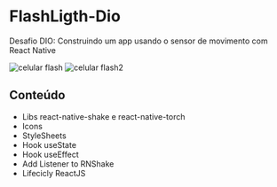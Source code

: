 # FlashLigth-Dio
Desafio DIO: Construindo um app usando o sensor de movimento com React Native

![celular flash](https://user-images.githubusercontent.com/88255036/176913470-813a6b13-d987-43d7-8ea2-5cac1667c6b8.png)
![celular flash2](https://user-images.githubusercontent.com/88255036/176913493-becfbdf7-4a33-4f1f-ae45-2e5f0614df91.png)


## Conteúdo

- Libs react-native-shake e react-native-torch
- Icons
- StyleSheets
- Hook useState
- Hook useEffect
- Add Listener to RNShake
- Lifecicly ReactJS
